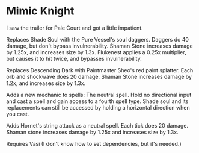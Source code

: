 # Mimic Knight

I saw the trailer for Pale Court and got a little impatient.

Replaces Shade Soul with the Pure Vessel's soul daggers.
Daggers do 40 damage, but don't bypass invulnerability.
Shaman Stone increases damage by 1.25x, and increases size by 1.3x.
Flukenest applies a 0.25x multiplier, but causes it to hit twice, and bypasses invulnerability.

Replaces Descending Dark with Paintmaster Sheo's red paint splatter.
Each orb and shockwave does 20 damage.
Shaman Stone increases damage by 1.2x, and increases size by 1.3x.

Adds a new mechanic to spells: The neutral spell.
Hold no directional input and cast a spell and gain access to a fourth spell type. Shade soul and its replacements can still be accessed by holding a horizontal direction when you cast.

Adds Hornet's string attack as a neutral spell.
Each tick does 20 damage.
Shaman stone increases damage by 1.25x and increases size by 1.3x.

Requires Vasi (I don't know how to set dependencies, but it's needed.)
